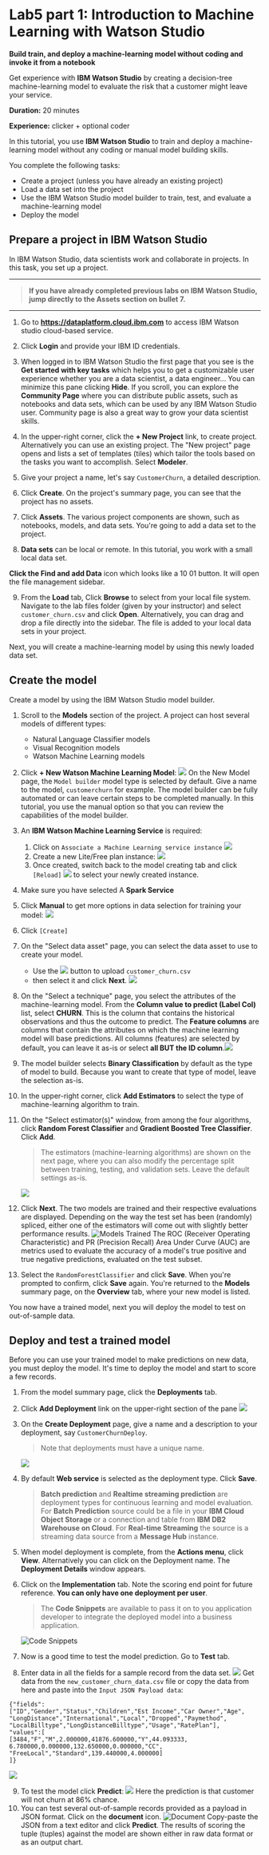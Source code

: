 # Lab5 part 1: Introduction to Machine Learning with Watson Studio

**Build train, and deploy a machine-learning model without coding and invoke it from a notebook**

Get experience with **IBM Watson Studio** by creating a decision-tree machine-learning model to evaluate the risk that a customer might leave your service.

**Duration:** 20 minutes

**Experience:** clicker + optional coder

In this tutorial, you use **IBM Watson Studio** to train and deploy a machine-learning model without any coding or manual model building skills.

You complete the following tasks:
  * Create a project (unless you have already an existing project)
  * Load a data set into the project
  * Use the IBM Watson Studio model builder to train, test, and evaluate a machine-learning model
  * Deploy the model

## Prepare a project in IBM Watson Studio
In IBM Watson Studio, data scientists work and collaborate in projects. In this task, you set up a project.

---
> **If you have already completed previous labs on IBM Watson Studio, jump directly to the Assets section on bullet 7.**
---
1. Go to **<https://dataplatform.cloud.ibm.com>** to access IBM Watson studio cloud-based service.

2. Click **Login** and provide your IBM ID credentials.

3. When logged in to IBM Watson Studio the first page that you see is the **Get started with key tasks** which helps you to get a customizable user experience whether you are a data scientist, a data engineer... You can minimize this pane clicking **Hide**.
If you scroll, you can explore the **Community Page** where you can distribute public assets, such as notebooks and data sets, which can be used by any IBM Watson Studio user. Community page is also a great way to grow your data scientist skills.

4. In the upper-right corner, click the **+ New Project** link, to create project. Alternatively you can use an existing project.
The "New project" page opens and lists a set of templates (tiles) which tailor the tools based on the tasks you want to accomplish.
Select **Modeler**.

5. Give your project a name, let's say `CustomerChurn`, a detailed description.

6. Click **Create**.
On the project's summary page, you can see that the project has no assets.

7. Click **Assets**.
The various project components are shown, such as notebooks, models, and data sets. You're going to add a data set to the project.

8. **Data sets** can be local or remote. In this tutorial, you work with a small local data set.

**Click the Find and add Data** icon which looks like a 10 01 button. It will open the file management sidebar.

9. From the **Load** tab, Click **Browse** to select from your local file system.
Navigate to the lab files folder (given by your instructor) and select `customer_churn.csv`  and click **Open**.
Alternatively, you can drag and drop a file directly into the sidebar.
The file is added to your local data sets in your project.

Next, you will create a machine-learning model by using this newly loaded data set.

## Create the model
Create a model by using the IBM Watson Studio model builder.

1. Scroll to the **Models** section of the project.
   A project can host several models of different types:
   + Natural Language Classifier models
   + Visual Recognition models
   + Watson Machine Learning models
1. Click **+ New Watson Machine Learning Model**: ![](images_Lab4ter-WatsonML_Churn/20180925_020ff818.png)
On the New Model page, the `Model builder` model type is selected by default.
Give a name to the model, `customerchurn` for example.
The model builder can be fully automated or can leave certain steps to be completed manually. In this tutorial, you use the manual option so that you can review the capabilities of the model builder.
1. An **IBM Watson Machine Learning Service** is required:
   1. Click on  `Associate a Machine Learning service instance` ![](images_Lab4ter-WatsonML_Churn/20180925_9ec1c0e2.png)
   1. Create a new Lite/Free plan instance: ![](images_Lab4ter-WatsonML_Churn/20180925_c431bf6a.png)
   1. Once created, switch back to the model creating tab and click `[Reload]` ![](images_Lab4ter-WatsonML_Churn/20180925_b642ce64.png) to select your newly created instance.
1. Make sure you have selected A **Spark Service**
1. Click **Manual** to get more options in data selection for training your model: ![](images_4/3-NewModel.png)
1. Click `[Create]`
1. On the "Select data asset" page, you can select the data asset to use to create your model.
   * Use the ![](images_Lab4ter-WatsonML_Churn/20180925_90ac25a4.png) button to upload `customer_churn.csv`
   * then select it and click **Next**. ![](images_4/5-SelectDataAsset.png)
1. On the "Select a technique" page, you select the attributes of the machine-learning model.
From the **Column value to predict (Label Col)** list, select **CHURN**. This is the column that contains the historical observations and thus the outcome to predict.
The **Feature columns** are columns that contain the attributes on which the machine learning model will base predictions. All columns (features) are selected by default, you can leave it as-is or select **all BUT the ID column**.![](images_4/6-ColumnSelection.png)
1. The model builder selects **Binary Classification** by default as the type of model to build. Because you want to create that type of model, leave the selection as-is.
1. In the upper-right corner, click **Add Estimators** to select the type of machine-learning algorithm to train.
1. On the "Select estimator(s)" window, from among the four algorithms, click **Random Forest Classifier** and **Gradient Boosted Tree Classifier**. Click **Add**.
   > The estimators (machine-learning algorithms) are shown on the next page, where you can also modify the percentage split between training, testing, and validation sets. Leave the default settings as-is.

   ![](images_4/7-SelectEstimator.png)
1. Click **Next**.
   The two models are trained and their respective evaluations are displayed. Depending on  the way the test set has been (randomly) spliced, either one of the estimators will come out with slightly better performance results.
   ![Models Trained](images_4/1.10-Models_trained.png)
   The ROC (Receiver Operating Characteristic) and PR (Precision Recall) Area Under Curve (AUC) are metrics used to evaluate the accuracy of a model's true positive and true negative predictions, evaluated on the test subset.
1. Select the `RandomForestClassifier` and click **Save**. When you're prompted to confirm, click **Save** again.
You're returned to the **Models** summary page, on the **Overview** tab, where your new model is listed.

You now have a trained model, next you will deploy the model to test on out-of-sample data.

## Deploy and test a trained model
Before you can use your trained model to make predictions on new data, you must deploy the model. It's time to deploy the model and start to score a few records.

1. From the model summary page, click the **Deployments** tab.
1. Click **Add Deployment** link on the upper-right section of the pane ![](images_Lab4ter-WatsonML_Churn/20180925_570086e5.png)
1. On the **Create Deployment** page, give a name and a description to your deployment, say `CustomerChurnDeploy`.
   > Note that deployments must have a unique name.

   ![](images_4/3-CreateDeployment.png)

1. By default **Web service** is selected as the deployment type. Click **Save**.
   > **Batch prediction** and **Realtime streaming prediction** are deployment types for continuous learning and model evaluation. For **Batch Prediction** source could be a file in your **IBM Cloud Object Storage** or a connection and table from **IBM DB2 Warehouse on Cloud**.
   For **Real-time Streaming** the source is a streaming data source from a **Message Hub** instance.

1. When model deployment is complete, from the **Actions menu**, click **View**. Alternatively you can click on the Deployment name. The **Deployment Details** window appears.
1. Click on the **Implementation** tab. Note the scoring end point for future reference. **You can only have one deployment per user**.
   > The **Code Snippets** are available to pass it on to you application developer to integrate the deployed model into a business application.

   ![Code Snippets](images_4/2.6-CodeSnippets.png)

1. Now is a good time to test the model prediction. Go to **Test** tab.
1. Enter data in all the fields for a sample record from the data set.
![](images_4/8-InputData.png)
   Get data from the `new_customer_churn_data.csv` file or copy the data from here and paste into the `Input JSON Payload data`:
``` JS
{"fields":
["ID","Gender","Status","Children","Est Income","Car Owner","Age",
"LongDistance","International","Local","Dropped","Paymethod",
"LocalBilltype","LongDistanceBilltype","Usage","RatePlan"],
"values":[
[3484,"F","M",2.000000,41876.600000,"Y",44.093333,
6.780000,0.000000,132.650000,0.000000,"CC",
"FreeLocal","Standard",139.440000,4.000000]
]}
```
   ![](images_4/8-JSONInput.png)

9. To test the model click **Predict**: ![](images_4/9-PredictedChurn.png)
   Here the prediction is that customer will not churn at 86% chance.
1. You can test several out-of-sample records provided as a payload in JSON format. Click on the **document** icon.
  ![Document](images_4/2.10-DocumentIco.png)
  Copy-paste the JSON from a text editor and click **Predict**.
The results of scoring the tuple (tuples) against the model are shown either in raw data format or as an output chart.
